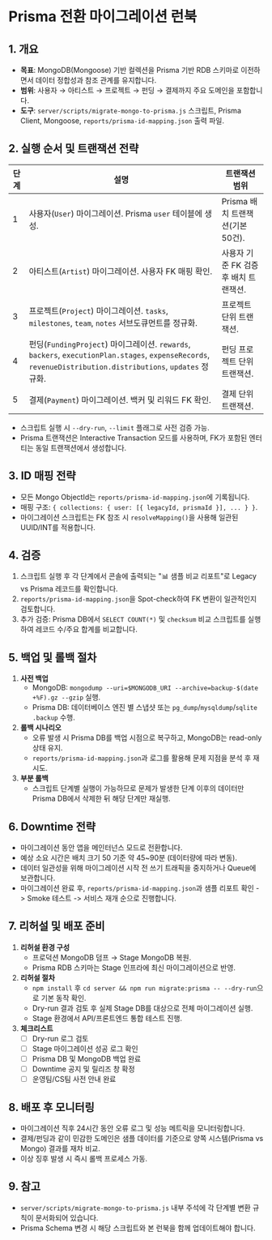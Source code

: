 # Prisma 전환 마이그레이션 런북

## 1. 개요
- **목표**: MongoDB(Mongoose) 기반 컬렉션을 Prisma 기반 RDB 스키마로 이전하면서 데이터 정합성과 참조 관계를 유지합니다.
- **범위**: 사용자 → 아티스트 → 프로젝트 → 펀딩 → 결제까지 주요 도메인을 포함합니다.
- **도구**: `server/scripts/migrate-mongo-to-prisma.js` 스크립트, Prisma Client, Mongoose, `reports/prisma-id-mapping.json` 출력 파일.

## 2. 실행 순서 및 트랜잭션 전략
| 단계 | 설명 | 트랜잭션 범위 |
| --- | --- | --- |
| 1 | 사용자(`User`) 마이그레이션. Prisma `user` 테이블에 생성. | Prisma 배치 트랜잭션(기본 50건). |
| 2 | 아티스트(`Artist`) 마이그레이션. 사용자 FK 매핑 확인. | 사용자 기준 FK 검증 후 배치 트랜잭션. |
| 3 | 프로젝트(`Project`) 마이그레이션. `tasks`, `milestones`, `team`, `notes` 서브도큐먼트를 정규화. | 프로젝트 단위 트랜잭션. |
| 4 | 펀딩(`FundingProject`) 마이그레이션. `rewards`, `backers`, `executionPlan.stages`, `expenseRecords`, `revenueDistribution.distributions`, `updates` 정규화. | 펀딩 프로젝트 단위 트랜잭션. |
| 5 | 결제(`Payment`) 마이그레이션. 백커 및 리워드 FK 확인. | 결제 단위 트랜잭션. |

- 스크립트 실행 시 `--dry-run`, `--limit` 플래그로 사전 검증 가능.
- Prisma 트랜잭션은 Interactive Transaction 모드를 사용하며, FK가 포함된 엔터티는 동일 트랜잭션에서 생성합니다.

## 3. ID 매핑 전략
- 모든 Mongo ObjectId는 `reports/prisma-id-mapping.json`에 기록됩니다.
- 매핑 구조: `{ collections: { user: [{ legacyId, prismaId }], ... } }`.
- 마이그레이션 스크립트는 FK 참조 시 `resolveMapping()`을 사용해 일관된 UUID/INT를 적용합니다.

## 4. 검증
1. 스크립트 실행 후 각 단계에서 콘솔에 출력되는 "📊 샘플 비교 리포트"로 Legacy vs Prisma 레코드를 확인합니다.
2. `reports/prisma-id-mapping.json`을 Spot-check하여 FK 변환이 일관적인지 검토합니다.
3. 추가 검증: Prisma DB에서 `SELECT COUNT(*)` 및 `checksum` 비교 스크립트를 실행하여 레코드 수/주요 합계를 비교합니다.

## 5. 백업 및 롤백 절차
1. **사전 백업**
   - MongoDB: `mongodump --uri=$MONGODB_URI --archive=backup-$(date +%F).gz --gzip` 실행.
   - Prisma DB: 데이터베이스 엔진 별 스냅샷 또는 `pg_dump`/`mysqldump`/`sqlite .backup` 수행.
2. **롤백 시나리오**
   - 오류 발생 시 Prisma DB를 백업 시점으로 복구하고, MongoDB는 read-only 상태 유지.
   - `reports/prisma-id-mapping.json`과 로그를 활용해 문제 지점을 분석 후 재시도.
3. **부분 롤백**
   - 스크립트 단계별 실행이 가능하므로 문제가 발생한 단계 이후의 데이터만 Prisma DB에서 삭제한 뒤 해당 단계만 재실행.

## 6. Downtime 전략
- 마이그레이션 동안 앱을 메인터넌스 모드로 전환합니다.
- 예상 소요 시간은 배치 크기 50 기준 약 45~90분 (데이터량에 따라 변동).
- 데이터 일관성을 위해 마이그레이션 시작 전 쓰기 트래픽을 중지하거나 Queue에 보관합니다.
- 마이그레이션 완료 후, `reports/prisma-id-mapping.json`과 샘플 리포트 확인 -> Smoke 테스트 -> 서비스 재개 순으로 진행합니다.

## 7. 리허설 및 배포 준비
1. **리허설 환경 구성**
   - 프로덕션 MongoDB 덤프 → Stage MongoDB 복원.
   - Prisma RDB 스키마는 Stage 인프라에 최신 마이그레이션으로 반영.
2. **리허설 절차**
   - `npm install` 후 `cd server && npm run migrate:prisma -- --dry-run`으로 기본 동작 확인.
   - Dry-run 결과 검토 후 실제 Stage DB를 대상으로 전체 마이그레이션 실행.
   - Stage 환경에서 API/프론트엔드 통합 테스트 진행.
3. **체크리스트**
   - [ ] Dry-run 로그 검토
   - [ ] Stage 마이그레이션 성공 로그 확인
   - [ ] Prisma DB 및 MongoDB 백업 완료
   - [ ] Downtime 공지 및 릴리즈 창 확정
   - [ ] 운영팀/CS팀 사전 안내 완료

## 8. 배포 후 모니터링
- 마이그레이션 직후 24시간 동안 오류 로그 및 성능 메트릭을 모니터링합니다.
- 결제/펀딩과 같이 민감한 도메인은 샘플 데이터를 기준으로 양쪽 시스템(Prisma vs Mongo) 결과를 재차 비교.
- 이상 징후 발생 시 즉시 롤백 프로세스 가동.

## 9. 참고
- `server/scripts/migrate-mongo-to-prisma.js` 내부 주석에 각 단계별 변환 규칙이 문서화되어 있습니다.
- Prisma Schema 변경 시 해당 스크립트와 본 런북을 함께 업데이트해야 합니다.
